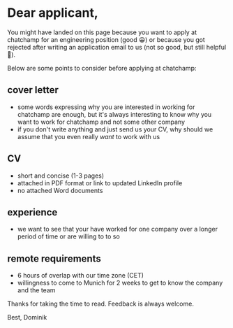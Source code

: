 # Dear applicant,

You might have landed on this page because you want to apply at chatchamp for an engineering position (good 😀) or because you got rejected after writing an application email to us (not so good, but still helpful 😬).

Below are some points to consider before applying at chatchamp:

## cover letter
- some words expressing why you are interested in working for chatchamp are enough, but it's always interesting to know why you want to work for chatchamp and not some other company
- if you don't write anything and just send us your CV, why should we assume that you even really *want* to work with us

## CV
- short and concise (1-3 pages)
- attached in PDF format or link to updated LinkedIn profile
- no attached Word documents

## experience
- we want to see that your have worked for one company over a longer period of time or are willing to to so

## remote requirements
- 6 hours of overlap with our time zone (CET)
- willingness to come to Munich for 2 weeks to get to know the company and the team

Thanks for taking the time to read.
Feedback is always welcome.

Best,
Dominik
